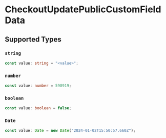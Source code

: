 # CheckoutUpdatePublicCustomFieldData


## Supported Types

### `string`

```typescript
const value: string = "<value>";
```

### `number`

```typescript
const value: number = 598919;
```

### `boolean`

```typescript
const value: boolean = false;
```

### `Date`

```typescript
const value: Date = new Date("2024-01-02T15:50:57.660Z");
```

